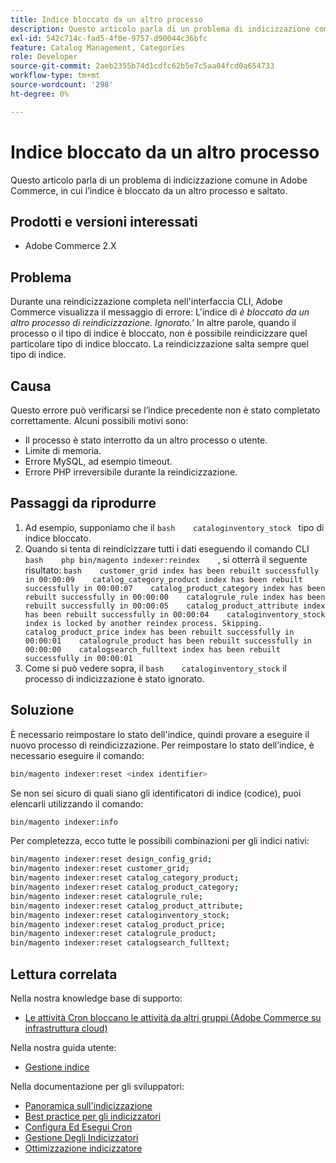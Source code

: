 ```yaml
---
title: Indice bloccato da un altro processo
description: Questo articolo parla di un problema di indicizzazione comune in Adobe Commerce, in cui l’indice è bloccato da un altro processo e saltato.
exl-id: 542c714c-fad5-4f0e-9757-d90044c36bfc
feature: Catalog Management, Categories
role: Developer
source-git-commit: 2aeb2355b74d1cdfc62b5e7c5aa04fcd0a654733
workflow-type: tm+mt
source-wordcount: '298'
ht-degree: 0%

---
```


# Indice bloccato da un altro processo

Questo articolo parla di un problema di indicizzazione comune in Adobe Commerce, in cui l’indice è bloccato da un altro processo e saltato.

## Prodotti e versioni interessati

* Adobe Commerce 2.X

## Problema

Durante una reindicizzazione completa nell&#39;interfaccia CLI, Adobe Commerce visualizza il messaggio di errore: L&#39;indice di *è bloccato da un altro processo di reindicizzazione. Ignorato.&#39;* In altre parole, quando il processo o il tipo di indice è bloccato, non è possibile reindicizzare quel particolare tipo di indice bloccato. La reindicizzazione salta sempre quel tipo di indice.

## Causa

Questo errore può verificarsi se l’indice precedente non è stato completato correttamente. Alcuni possibili motivi sono:

* Il processo è stato interrotto da un altro processo o utente.
* Limite di memoria.
* Errore MySQL, ad esempio timeout.
* Errore PHP irreversibile durante la reindicizzazione.

## Passaggi da riprodurre

1. Ad esempio, supponiamo che il    ```bash    cataloginventory_stock ```    tipo di indice bloccato.
1. Quando si tenta di reindicizzare tutti i dati eseguendo il comando CLI    ```bash    php bin/magento indexer:reindex    ```, si otterrà il seguente risultato:    ```bash    customer_grid index has been rebuilt successfully in 00:00:09    catalog_category_product index has been rebuilt successfully in 00:00:07    catalog_product_category index has been rebuilt successfully in 00:00:00    catalogrule_rule index has been rebuilt successfully in 00:00:05    catalog_product_attribute index has been rebuilt successfully in 00:00:04    cataloginventory_stock index is locked by another reindex process. Skipping.    catalog_product_price index has been rebuilt successfully in 00:00:01    catalogrule_product has been rebuilt successfully in 00:00:00    catalogsearch_fulltext index has been rebuilt successfully in 00:00:01    ```
1. Come si può vedere sopra, il    ```bash    cataloginventory_stock```    il processo di indicizzazione è stato ignorato.


## Soluzione

È necessario reimpostare lo stato dell&#39;indice, quindi provare a eseguire il nuovo processo di reindicizzazione. Per reimpostare lo stato dell’indice, è necessario eseguire il comando:

```bash
bin/magento indexer:reset <index identifier>
```

Se non sei sicuro di quali siano gli identificatori di indice (codice), puoi elencarli utilizzando il comando:

```bash
bin/magento indexer:info
```

Per completezza, ecco tutte le possibili combinazioni per gli indici nativi:

```bash
bin/magento indexer:reset design_config_grid;
bin/magento indexer:reset customer_grid;
bin/magento indexer:reset catalog_category_product;
bin/magento indexer:reset catalog_product_category;
bin/magento indexer:reset catalogrule_rule;
bin/magento indexer:reset catalog_product_attribute;
bin/magento indexer:reset cataloginventory_stock;
bin/magento indexer:reset catalog_product_price;
bin/magento indexer:reset catalogrule_product;
bin/magento indexer:reset catalogsearch_fulltext;
```


## Lettura correlata

Nella nostra knowledge base di supporto:

* [Le attività Cron bloccano le attività da altri gruppi (Adobe Commerce su infrastruttura cloud)](/help/troubleshooting/miscellaneous/cron-tasks-lock-tasks-from-other-groups.md)

Nella nostra guida utente:

* [Gestione indice](https://experienceleague.adobe.com/it/docs/commerce-admin/systems/tools/index-management?itm_source=merchdocs&itm_medium=search_page&itm_campaign=federated_search&itm_term=reindexing)

Nella documentazione per gli sviluppatori:

* [Panoramica sull&#39;indicizzazione](https://developer.adobe.com/commerce/php/development/components/indexing/)
* [Best practice per gli indicizzatori](https://experienceleague.adobe.com/it/docs/commerce-operations/performance-best-practices/configuration)
* [Configura Ed Esegui Cron](https://experienceleague.adobe.com/it/docs/commerce-operations/configuration-guide/cli/configure-cron-jobs)
* [Gestione Degli Indicizzatori](https://experienceleague.adobe.com/it/docs/commerce-operations/configuration-guide/cli/manage-indexers)
* [Ottimizzazione indicizzatore](https://developer.adobe.com/commerce/php/development/components/indexing/optimization/)
